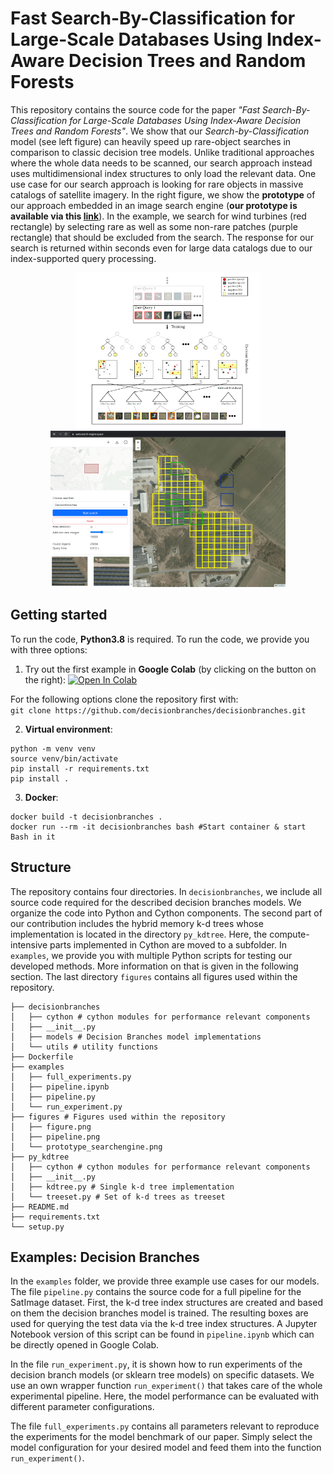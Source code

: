 # Fast Search-By-Classification for Large-Scale Databases Using Index-Aware Decision Trees and Random Forests
This repository contains the source code for the paper *"Fast Search-By-Classification for Large-Scale Databases Using Index-Aware Decision Trees and Random Forests"*. We show that our *Search-by-Classification* model (see left figure) can heavily speed up rare-object searches in comparison to classic decision tree models. Unlike traditional approaches where the whole data needs to be scanned, our search approach instead uses multidimensional index structures to only load the relevant data. One use case for our search approach is looking for rare objects in massive catalogs of satellite imagery. In the right figure, we show the **prototype** of our approach embedded in an image search engine (**our prototype is available via this [link](https://web.search-engine.space/)**). In the example, we search for wind turbines (red rectangle) by selecting rare as well as some non-rare patches (purple rectangle) that should be excluded from the search. The response for our search is returned within seconds even for large data catalogs due to our index-supported query processing.

<p align="middle">
  <kbd>
    <img src="figures/figure.png" height="250" \>
  </kbd>
  <kbd>
    <img src="figures/prototype_searchengine.png" height="250" \>
  </kbd>
</p>

## Getting started
To run the code, **Python3.8** is required. To run the code, we provide you with three options:

1) Try out the first example in **Google Colab** (by clicking on the button on the right):
[![Open In Colab](https://colab.research.google.com/assets/colab-badge.svg)](https://colab.research.google.com/github/decisionbranches/decisionbranches/blob/master/examples/pipeline.ipynb)

For the following options clone the repository first with:\
`git clone https://github.com/decisionbranches/decisionbranches.git`

2) **Virtual environment**:
```
python -m venv venv
source venv/bin/activate
pip install -r requirements.txt
pip install .
```

3) **Docker**:
```
docker build -t decisionbranches .
docker run --rm -it decisionbranches bash #Start container & start Bash in it
```

## Structure
The repository contains four directories. In `decisionbranches`, we include all source code required for the described decision branches models. We organize the code into Python and Cython components. The second part of our contribution includes the hybrid memory k-d trees whose implementation is located in the directory `py_kdtree`. Here, the compute-intensive parts implemented in Cython are moved to a subfolder. In `examples`, we provide you with multiple Python scripts for testing our developed methods. More information on that is given in the following section. The last directory `figures` contains all figures used within the repository.
```
├── decisionbranches 
│   ├── cython # cython modules for performance relevant components
│   ├── __init__.py
│   ├── models # Decision Branches model implementations
│   └── utils # utility functions
├── Dockerfile
├── examples
│   ├── full_experiments.py
│   ├── pipeline.ipynb
│   ├── pipeline.py
│   └── run_experiment.py
├── figures # Figures used within the repository
│   ├── figure.png
│   ├── pipeline.png
│   └── prototype_searchengine.png
├── py_kdtree
│   ├── cython # cython modules for performance relevant components
│   ├── __init__.py
│   ├── kdtree.py # Single k-d tree implementation
│   └── treeset.py # Set of k-d trees as treeset
├── README.md
├── requirements.txt
└── setup.py
``` 

## Examples: Decision Branches
In the `examples` folder, we provide three example use cases for our models. The file `pipeline.py` contains the source code for a full pipeline for the SatImage dataset. First, the k-d tree index structures are created and based on them the decision branches model is trained. The resulting boxes are used for querying the test data via the k-d tree index structures. A Jupyter Notebook version of this script can be found in `pipeline.ipynb` which can be directly opened in Google Colab.

In the file `run_experiment.py`, it is shown how to run experiments of the decision branch models (or sklearn tree models)
on specific datasets. We use an own wrapper function `run_experiment()` that takes care of the
whole experimental pipeline. Here, the model performance can be evaluated with different parameter configurations.

The file `full_experiments.py` contains all parameters relevant to reproduce the experiments for the model benchmark of our paper. Simply select the model configuration for your desired model and feed them into the function `run_experiment()`.

